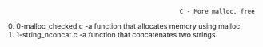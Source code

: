                                                      C - More malloc, free
0. 0-malloc_checked.c -a function that allocates memory using malloc.
1. 1-string_nconcat.c -a function that concatenates two strings.

